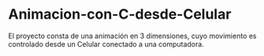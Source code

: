 # Animacion-con-C-desde-Celular
El proyecto consta de una animación en 3 dimensiones, cuyo movimiento es controlado desde un Celular conectado a una computadora.
